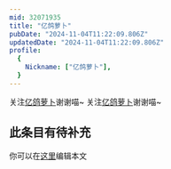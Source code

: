```yaml
---
mid: 32071935
title: "亿鸽萝卜"
pubDate: "2024-11-04T11:22:09.806Z"
updatedDate: "2024-11-04T11:22:09.806Z"
profile:
  {
    Nickname: ["亿鸽萝卜"],
  }
---
```


关注[亿鸽萝卜](https://space.bilibili.com/32071935)谢谢喵~ 关注[亿鸽萝卜](https://space.bilibili.com/32071935)谢谢喵~

## 此条目有待补充
你可以在[这里](https://github.com/Yuhanawa/VTuber.ICU-Content/edit/master/v/亿鸽萝卜/index.md)编辑本文
